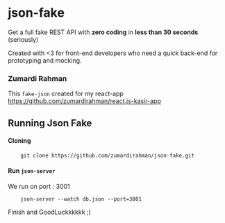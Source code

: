 # json-fake

Get a full fake REST API with __zero coding__ in __less than 30 seconds__ (seriously)

Created with <3 for front-end developers who need a quick back-end for prototyping and mocking.

### Zumardi Rahman

This `fake-json` created for my react-app https://github.com/zumardirahman/react.js-kasir-app

## Running Json Fake

#### Cloning

        git clone https://github.com/zumardirahman/json-fake.git

#### Run `json-server`
We run on port : 3001

        json-server --watch db.json --port=3001

Finish and GoodLuckkkkkk ;)

